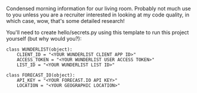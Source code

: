 Condensed morning information for our living room. Probably not much use to you unless you are a recruiter interested in looking at my code quality, in which case, wow, that's some detailed research!

You'll need to create hello/secrets.py using this template to run this project yourself (but why would you?):

    class WUNDERLIST(object):
	    CLIENT_ID = "<YOUR WUNDERLIST CLIENT APP ID>"
	    ACCESS_TOKEN = "<YOUR WUNDERLIST USER ACCESS TOKEN>"
	    LIST_ID = "<YOUR WUNDERLIST LIST ID>"

	class FORECAST_IO(object):
		API_KEY = "<YOUR FORECAST.IO API KEY>"
		LOCATION = "<YOUR GEOGRAPHIC LOCATION>"